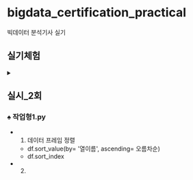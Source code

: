 # bigdata_certification_practical
빅데이터 분석기사 실기


## 실기체험
<details>
    <summary> </summary>

### ♠ big_2nd.py
#### EDA
- 데이터 로드 (3500, 11), (2482, 10)
- pandas set option
#### Preprocessing
- '총구매액', '최대구매액'이 0이하인 값 제거 (3490, 11), (2473, 10)
- '총구매액' < '최대구매액'인 데이터 제거 (3430, 11), (2438, 10)
- ~~'총구매액' < '환불금액'인 데이터 제거~~
- '환불금액' 결측치 0으로 대체 & int형으로 변환
- ~~'주구매상품', '주구매지점' 라벨인코딩~~
- '주구매상품', '주구매지점' 원핫인코딩
- '총구매액', '최대구매액', '환불금액' 스케일링
#### Modeling
- RF
- DT
- ET
- SVM

### ♠ big_2nd_q2.py
: big_2nd.py 다시
- 데이터 로드
- 결측치 대체 (0)
- string 데이터 LabelEncoding
- valid 데이터 split
- RandomForest 모델링
- valid score : 0.6171428571428571
- roc-auc score : 0.6512769042043046
- 결과 저장


### ♠ q_3.py
- 제 3유형  
![image](https://github.com/user-attachments/assets/738523fa-1d86-4985-88e0-d8232d6aeccd)
- 1) 카이제곱 통계량
    - scipy.stats.chi2_contingency
        - **두 개 이상의 범주형 변수**간의 **독립성 검정**
        - 이차원 배열(행렬)을 입력으로 받음
        - 통계량, p-value, 자유도, 기대값 테이블 을 반환
        - 이차원 배열은 각 범주에 해당하는 데이터들의 개수표
        - pd.crosstab으로 교차표를 만들어 이를 chi2_contingency의 입력으로 사용

    - scipy.stats.chisquare
        - **한 개의 범주형 변수**분포의 **일치 여부** 검정
        - 한 변수에 대한 관측값, 기댓값 총 두개의 값을 입력으로 받음
        - 통계량, p-value 를 반환

- 2) 로지스틱 회귀모형 계수
    - ~~X['Sex']= X['Sex'].apply(lambda x:1 if x=='male' else 0)~~
    - X.loc[:,'Sex']= [1 if x=='male' else 0 for x in X['Sex']]
    - model= LogisticRegression
    - model.coef_[0] : 독립변수별 계수

- 3) 오즈비
    - np.exp(model.coef_[0][1])
    - 특정 변수의 계수를 지수함수로 사용하면 이 값이 **특정 변수가 한단위 증가할 때의 오즈비**가 됨.
    - 만약 두단위가 증가할 때의 오즈비를 구한다면, 계수 * 단위 수
    - 오즈비는 이진 종속변수에서 주로 사용 > 로지스틱 회귀모형(이진분류)
</details>


## 실시_2회
### ♠ 작업형1.py
- 1) 데이터 프레임 정렬
    - df.sort_value(by= '열이름', ascending= 오름차순)
    - df.sort_index

- 2) 
